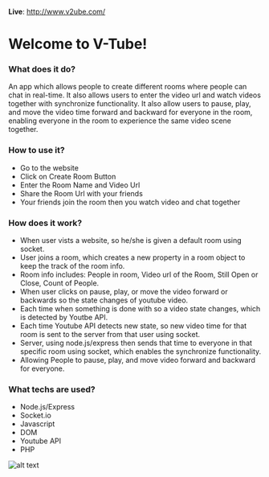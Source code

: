 
**Live**: http://www.v2ube.com/

Welcome to V-Tube!
===================

### What does it do?  
An app which allows people to create different rooms where people can chat in real-time. It also allows users to enter the video url and watch videos together with synchronize functionality. It also allow users to pause, play, and move the video time forward and backward for everyone in the room, enabling everyone in the room to experience the same video scene together.
                                            
### How to use it?  
 - Go to the website 
 - Click on Create Room Button
 - Enter the Room Name and Video Url
 - Share the Room Url with your friends
 - Your friends join the room then you watch video and chat together

### How does it work? 
 - When user vists a website, so he/she is given a default room using socket.
 - User joins a room, which creates a new property in a room object to keep the track of the room info. 
 - Room info includes: People in room, Video url of the Room, Still Open or Close, Count of People.
 - When user clicks on pause, play, or move the video forward or backwards so the state changes of youtube video.
 - Each time when something is done with so a video state changes, which is detected by Youtbe API.
 - Each time Youtube API detects new state, so new video time for that room is sent to the server from that user using socket. 
 - Server, using node.js/express then sends that time to everyone in that specific room using socket, which enables the synchronize functionality.
 - Allowing People to pause, play, and move video forward and backward for everyone.

### What techs are used? 
 - Node.js/Express
 - Socket.io
 - Javascript
 - DOM
 - Youtube API
 - PHP


![alt text](https://github.com/musmanrao1994/V2ube/blob/master/vtube.png?raw=true)
